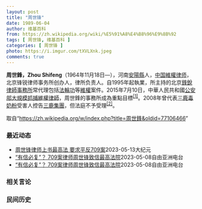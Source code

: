 ```yaml
---
layout: post
title: "周世锋"
date: 1989-06-04
author: 维基百科
from: https://zh.wikipedia.org/wiki/%E5%91%A8%E4%B8%96%E9%8B%92
tags: [ 周世锋, 维基百科 ]
categories: [ 周世锋 ]
photo: https://i.imgur.com/tXVLXnk.jpeg
comments: true
---
```

<div class="mw-parser-output">
<p><b>周世鋒，Zhou Shifeng</b>（1964年11月18日<span class="useeditintro" title="Template:BLP editintro">—</span>），河南<a href="/wiki/%E5%AE%89%E9%98%B3%E5%8E%BF" title="安阳县">安陽縣</a>人，<a href="/wiki/%E4%B8%AD%E5%8D%8E%E4%BA%BA%E6%B0%91%E5%85%B1%E5%92%8C%E5%9B%BD" title="中华人民共和国">中国</a><a href="/wiki/%E7%B6%AD%E6%AC%8A%E5%BE%8B%E5%B8%AB" class="mw-redirect" title="維權律師">維權律师</a>，北京锋锐律师事务所创办人，律所负责人。自1995年起執業，所主持的北京<a href="/wiki/%E9%94%8B%E9%94%90%E5%BE%8B%E5%B8%88%E4%BA%8B%E5%8A%A1%E6%89%80" title="锋锐律师事务所">鋒銳律師事務所</a>常代理包括<a href="/wiki/%E6%B3%95%E8%BC%AA%E5%8A%9F" class="mw-redirect" title="法輪功">法輪功</a>等<a href="/wiki/%E7%B6%AD%E6%AC%8A" class="mw-redirect" title="維權">維權</a>案件。2015年7月10日，中華人民共和國<a href="/wiki/%E4%B8%AD%E5%8D%8E%E4%BA%BA%E6%B0%91%E5%85%B1%E5%92%8C%E5%9B%BD%E5%85%AC%E5%AE%89%E9%83%A8" title="中华人民共和国公安部">公安部</a><a href="/wiki/%E4%B8%AD%E5%9C%8B710%E3%80%8C%E7%B6%AD%E6%AC%8A%E5%BE%8B%E5%B8%AB%E3%80%8D%E5%A4%A7%E6%8A%93%E6%8D%95%E4%BA%8B%E4%BB%B6" class="mw-redirect" title="中國710「維權律師」大抓捕事件">大規模抓捕維權律師</a>，周世鋒的事務所成為重點目標<sup id="cite_ref-BBC0711_1-0" class="reference"><a href="#cite_note-BBC0711-1">[1]</a></sup>。2008年曾代表<a href="/wiki/2008%E5%B9%B4%E4%B8%AD%E5%9B%BD%E5%A5%B6%E5%88%B6%E5%93%81%E6%B1%A1%E6%9F%93%E4%BA%8B%E4%BB%B6" title="2008年中国奶制品污染事件">三鹿毒奶粉</a>受害人控告<a href="/wiki/%E4%B8%89%E9%B9%BF%E9%9B%86%E5%9B%A2" title="三鹿集团">三鹿集團</a>，但法庭不予受理<sup id="cite_ref-2" class="reference"><a href="#cite_note-2">[2]</a></sup>。
</p>
</div><!--esi <esi:include src="/esitest-fa8a495983347898/content" /> --><noscript><img src="//zh.wikipedia.org/wiki/Special:CentralAutoLogin/start?type=1x1" alt="" title="" width="1" height="1" style="border: none; position: absolute;"></noscript>
<div class="printfooter" data-nosnippet="">取自“<a dir="ltr" href="https://zh.wikipedia.org/w/index.php?title=周世鋒&amp;oldid=77106466">https://zh.wikipedia.org/w/index.php?title=周世鋒&amp;oldid=77106466</a>”</div><div id="recent-news"><h3>最近动态</h3><ul><li><a href="https://nodebe4.github.io/waimei/2023-05-13/%E5%91%A8%E4%B8%96%E9%94%8B%E5%BE%8B%E5%B8%88%E4%B8%8A%E4%B9%A6%E6%9C%80%E9%AB%98%E6%B3%95-%E8%A6%81%E6%B1%82%E5%B9%B3%E5%8F%8D709%E6%A1%88" title="周世锋律师上书最高法 要求平反709案—— 【大纪元2023年05月13日讯】（大纪元记者洪宁采访报导）709案核心人物周世锋律师出狱七个月后，近日致信中共最高法院院长张军及中纪委，要求平反由“...">周世锋律师上书最高法 要求平反709案</a><time>2023-05-13</time><a class="tag">大纪元</a></li>
<li><a href="https://nodebe4.github.io/waimei/2023-05-08/%E6%9C%89%E4%BF%A1%E5%BF%85%E5%A4%8D-709%E6%A1%88%E5%BE%8B%E5%B8%88%E5%91%A8%E4%B8%96%E9%94%8B%E8%87%B4%E4%BF%A1%E6%9C%80%E9%AB%98%E6%B3%95%E9%99%A2" title="“有信必复”？ 709案律师周世锋致信最高法院—— 2022年9月25日， 律师周世锋获释后摄于北京。 RFA资料图/被访者独家提供 近日，中国“709大抓捕”事件遭判刑律师周世锋致信最高人民法...">“有信必复”？ 709案律师周世锋致信最高法院</a><time>2023-05-08</time><a class="tag">自由亚洲电台</a></li>
<li><a href="https://nodebe4.github.io/waimei/2023-05-08/%E6%9C%89%E4%BF%A1%E5%BF%85%E5%A4%8D-709%E6%A1%88%E5%BE%8B%E5%B8%88%E5%91%A8%E4%B8%96%E9%94%8B%E8%87%B4%E4%BF%A1%E6%9C%80%E9%AB%98%E6%B3%95%E9%99%A2" title="“有信必复”？ 709案律师周世锋致信最高法院—— 2022年9月25日， 律师周世锋获释后摄于北京。 RFA资料图/被访者独家提供 近日，中国“709大抓捕”事件遭判刑律师周世锋致信最高人民法...">“有信必复”？ 709案律师周世锋致信最高法院</a><time>2023-05-08</time><a class="tag">自由亚洲电台</a></li>
</ul></div><div id="open-opinion"><h3>相关言论</h3><ul></ul></div><div id="mjls-record"><h3>民间历史</h3><ul></ul></div>